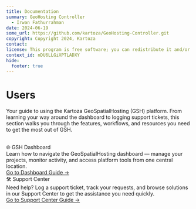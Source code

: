 ```yaml
---
title: Documentation
summary: GeoHosting Controller
  - Irwan Fathurrahman
date: 2024-06-19
some_url: https://github.com/kartoza/GeoHosting-Controller.git
copyright: Copyright 2024, Kartoza
contact:
license: This program is free software; you can redistribute it and/or modify it under the terms of the GNU Affero General Public License as published by the Free Software Foundation; either version 3 of the License, or (at your option) any later version.
context_id: nDU6LLGiXPTLADXY
hide:
  footer: true
---
```


# Users

Your guide to using the Kartoza GeoSpatialHosting (GSH) platform. From learning your way around the dashboard to logging support tickets, this section walks you through the features, workflows, and resources you need to get the most out of GSH.

<br>

<div class="card">
  <div class="card-header">🌐 GSH Dashboard</div>
  <div class="card-body">
    Learn how to navigate the GeoSpatialHosting dashboard — manage your projects, monitor activity, and access platform tools from one central location.
  </div>
  <div class="card-footer">
    <a href="dashboard/">Go to Dashboard Guide →</a>
  </div>
</div>

<div class="card">
  <div class="card-header">🛠️ Support Center</div>
  <div class="card-body">
    Need help? Log a support ticket, track your requests, and browse solutions in our Support Center to get the assistance you need quickly.
  </div>
  <div class="card-footer">
    <a href="support_center/">Go to Support Center Guide →</a>
  </div>
</div>

<br>
